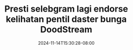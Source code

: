--- 
title: "Presti selebgram lagi endorse kelihatan pentil daster bunga  DoodStream"
description: "  bokeh Presti selebgram lagi endorse kelihatan pentil daster bunga  DoodStream yandex   baru"
date: 2024-11-14T15:30:28-08:00
file_code: "635hebzb4yi8"
draft: false
cover: "hlyjsq5qdm2mco2j.jpg"
tags: ["Presti", "selebgram", "lagi", "endorse", "kelihatan", "pentil", "daster", "bunga", "DoodStream", "bokep-indo", "bokep-viral", "bokep-ig"]
length: 36
fld_id: "1483076"
foldername: "A presti hastuti"
categories: ["A presti hastuti"]
views: 0
---